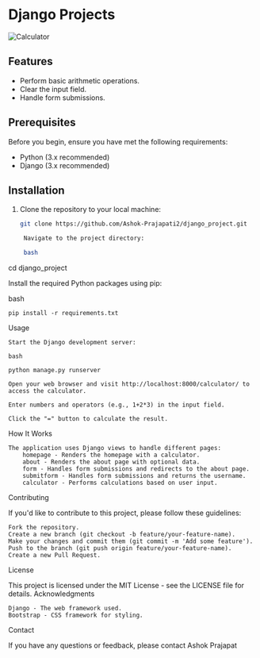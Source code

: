 
# Django Projects

![Calculator](https://raw.githubusercontent.com/Ashok-Prajapati2/django_project/main/screenshot.png)

## Features

- Perform basic arithmetic operations.
- Clear the input field.
- Handle form submissions.

## Prerequisites

Before you begin, ensure you have met the following requirements:

- Python (3.x recommended)
- Django (3.x recommended)

## Installation

1. Clone the repository to your local machine:

   ```bash
   git clone https://github.com/Ashok-Prajapati2/django_project.git

    Navigate to the project directory:

    bash

cd django_project

Install the required Python packages using pip:

bash

    pip install -r requirements.txt

Usage

    Start the Django development server:

    bash

    python manage.py runserver

    Open your web browser and visit http://localhost:8000/calculator/ to access the calculator.

    Enter numbers and operators (e.g., 1+2*3) in the input field.

    Click the "=" button to calculate the result.


How It Works

    The application uses Django views to handle different pages:
        homepage - Renders the homepage with a calculator.
        about - Renders the about page with optional data.
        form - Handles form submissions and redirects to the about page.
        submitform - Handles form submissions and returns the username.
        calculator - Performs calculations based on user input.

Contributing

If you'd like to contribute to this project, please follow these guidelines:

    Fork the repository.
    Create a new branch (git checkout -b feature/your-feature-name).
    Make your changes and commit them (git commit -m 'Add some feature').
    Push to the branch (git push origin feature/your-feature-name).
    Create a new Pull Request.

License

This project is licensed under the MIT License - see the LICENSE file for details.
Acknowledgments

    Django - The web framework used.
    Bootstrap - CSS framework for styling.

Contact

If you have any questions or feedback, please contact Ashok Prajapat